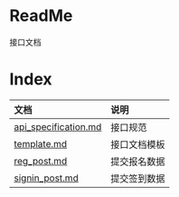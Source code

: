 # ReadMe

接口文档

# Index

|  文档  |  说明  |
| :---- | :----  |
| [api_specification.md](/api_specification.md) | 接口规范 |
| [template.md](/template.md) | 接口文档模板 |
| [reg_post.md](/reg_post.md) | 提交报名数据 |
| [signin_post.md](/signin_post.md) | 提交签到数据 |
